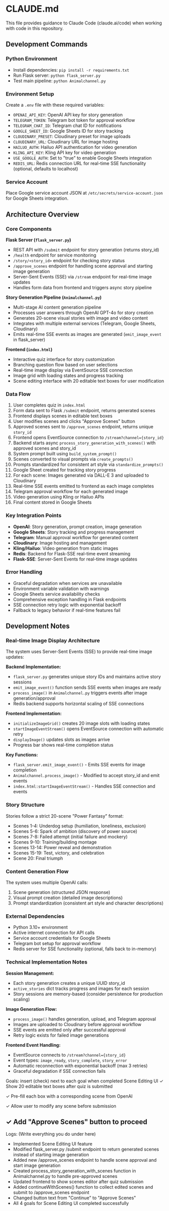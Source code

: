 # CLAUDE.md

This file provides guidance to Claude Code (claude.ai/code) when working with code in this repository.

## Development Commands

### Python Environment
- Install dependencies: `pip install -r requirements.txt`
- Run Flask server: `python flask_server.py`
- Test main pipeline: `python Animalchannel.py`

### Environment Setup
Create a `.env` file with these required variables:
- `OPENAI_API_KEY`: OpenAI API key for story generation
- `TELEGRAM_TOKEN`: Telegram bot token for approval workflow
- `TELEGRAM_CHAT_ID`: Telegram chat ID for notifications
- `GOOGLE_SHEET_ID`: Google Sheets ID for story tracking
- `CLOUDINARY_PRESET`: Cloudinary preset for image uploads
- `CLOUDINARY_URL`: Cloudinary URL for image hosting
- `HAILUO_AUTH`: Hailuo API authentication for video generation
- `KLING_API_KEY`: Kling API key for video generation
- `USE_GOOGLE_AUTH`: Set to "true" to enable Google Sheets integration
- `REDIS_URL`: Redis connection URL for real-time SSE functionality (optional, defaults to localhost)

### Service Account
Place Google service account JSON at `/etc/secrets/service-account.json` for Google Sheets integration.

## Architecture Overview

### Core Components

**Flask Server (`flask_server.py`)**
- REST API with `/submit` endpoint for story generation (returns story_id)
- `/health` endpoint for service monitoring
- `/story/<story_id>` endpoint for checking story status
- `/approve_scenes` endpoint for handling scene approval and starting image generation
- Server-Sent Events (SSE) via `/stream` endpoint for real-time image updates
- Handles form data from frontend and triggers async story pipeline

**Story Generation Pipeline (`Animalchannel.py`)**
- Multi-stage AI content generation pipeline
- Processes user answers through OpenAI GPT-4o for story creation
- Generates 20-scene visual stories with image and video content
- Integrates with multiple external services (Telegram, Google Sheets, Cloudinary)
- Emits real-time SSE events as images are generated (`emit_image_event` in flask_server)

**Frontend (`index.html`)**
- Interactive quiz interface for story customization
- Branching question flow based on user selections
- Real-time image display via EventSource SSE connection
- Image grid with loading states and progress tracking
- Scene editing interface with 20 editable text boxes for user modification

### Data Flow
1. User completes quiz in `index.html`
2. Form data sent to Flask `/submit` endpoint, returns generated scenes
3. Frontend displays scenes in editable text boxes
4. User modifies scenes and clicks "Approve Scenes" button
5. Approved scenes sent to `/approve_scenes` endpoint, returns unique `story_id`
6. Frontend opens EventSource connection to `/stream?channel={story_id}`
7. Backend starts async `process_story_generation_with_scenes()` with approved scenes and story_id
8. System prompt built using `build_system_prompt()`
9. Scenes converted to visual prompts via `create_prompts()`
10. Prompts standardized for consistent art style via `standardize_prompts()`
11. Google Sheet created for tracking story progress
12. For each scene: Images generated via DALL-E 3 and uploaded to Cloudinary
13. Real-time SSE events emitted to frontend as each image completes
14. Telegram approval workflow for each generated image
15. Video generation using Kling or Hailuo APIs
16. Final content stored in Google Sheets

### Key Integration Points
- **OpenAI**: Story generation, prompt creation, image generation
- **Google Sheets**: Story tracking and progress management
- **Telegram**: Manual approval workflow for generated content
- **Cloudinary**: Image hosting and management
- **Kling/Hailuo**: Video generation from static images
- **Redis**: Backend for Flask-SSE real-time event streaming
- **Flask-SSE**: Server-Sent Events for real-time image updates

### Error Handling
- Graceful degradation when services are unavailable
- Environment variable validation with warnings
- Google Sheets service availability checks
- Comprehensive exception handling in Flask endpoints
- SSE connection retry logic with exponential backoff
- Fallback to legacy behavior if real-time features fail

## Development Notes

### Real-time Image Display Architecture
The system uses Server-Sent Events (SSE) to provide real-time image updates:

**Backend Implementation:**
- `flask_server.py` generates unique story IDs and maintains active story sessions
- `emit_image_event()` function sends SSE events when images are ready
- `process_image()` in `Animalchannel.py` triggers events after image generation/approval
- Redis backend supports horizontal scaling of SSE connections

**Frontend Implementation:**
- `initializeImageGrid()` creates 20 image slots with loading states
- `startImageEventStream()` opens EventSource connection with automatic retry
- `displayImage()` updates slots as images arrive
- Progress bar shows real-time completion status

**Key Functions:**
- `flask_server.emit_image_event()` - Emits SSE events for image completion
- `Animalchannel.process_image()` - Modified to accept story_id and emit events
- `index.html:startImageEventStream()` - Handles SSE connection and events

### Story Structure
Stories follow a strict 20-scene "Power Fantasy" format:
- Scenes 1-4: Underdog setup (humiliation, loneliness, exclusion)
- Scenes 5-6: Spark of ambition (discovery of power source)
- Scenes 7-8: Failed attempt (initial failure and mockery)
- Scenes 9-10: Training/building montage
- Scenes 13-14: Power reveal and demonstration
- Scenes 15-19: Test, victory, and celebration
- Scene 20: Final triumph

### Content Generation Flow
The system uses multiple OpenAI calls:
1. Scene generation (structured JSON response)
2. Visual prompt creation (detailed image descriptions)
3. Prompt standardization (consistent art style and character descriptions)

### External Dependencies
- Python 3.10+ environment
- Active internet connection for API calls
- Service account credentials for Google Sheets
- Telegram bot setup for approval workflow
- Redis server for SSE functionality (optional, falls back to in-memory)

### Technical Implementation Notes

**Session Management:**
- Each story generation creates a unique UUID story_id
- `active_stories` dict tracks progress and images for each session
- Story sessions are memory-based (consider persistence for production scaling)

**Image Generation Flow:**
- `process_image()` handles generation, upload, and Telegram approval
- Images are uploaded to Cloudinary before approval workflow
- SSE events are emitted only after successful approval
- Retry logic exists for failed image generations

**Frontend Event Handling:**
- EventSource connects to `/stream?channel={story_id}`
- Event types: `image_ready`, `story_complete`, `story_error`
- Automatic reconnection with exponential backoff (max 3 retries)
- Graceful degradation if SSE connection fails

 Goals: insert (check) next to each goal when completed
Scene Editing UI
✓ Show 20 editable text boxes after quiz is submitted

✓ Pre-fill each box with a corresponding scene from OpenAI

✓ Allow user to modify any scene before submission

✓ Add "Approve Scenes" button to proceed
--
 Logs: (Write everything you do under here)
- Implemented Scene Editing UI feature
- Modified flask_server.py /submit endpoint to return generated scenes instead of starting image generation
- Added new /approve_scenes endpoint to handle scene approval and start image generation
- Created process_story_generation_with_scenes function in Animalchannel.py to handle pre-approved scenes
- Updated frontend to show scenes editor after quiz submission
- Added continueWithScenes() function to collect edited scenes and submit to /approve_scenes endpoint
- Changed button text from "Continue" to "Approve Scenes"
- All 4 goals for Scene Editing UI completed successfully